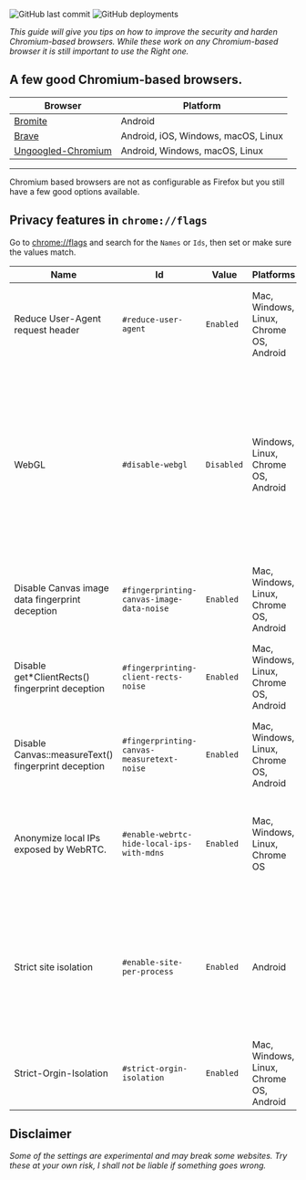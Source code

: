 
![GitHub last commit](https://img.shields.io/github/last-commit/appukuttan66/chromium-hardening-guide?style=flat-square)
![GitHub deployments](https://img.shields.io/github/deployments/appukuttan66/chromium-hardening-guide/github-pages?style=flat-square)


*This guide will give you tips on how to improve the security and harden Chromium-based browsers. While these work on any Chromium-based browser it is still important to use the Right one.*

## A few good Chromium-based browsers.

| Browser | Platform |
| ------- | -------- |
| [Bromite](https://bromite.org) | Android  |
| [Brave](https://brave.com)  | Android, iOS, Windows, macOS, Linux |
| [Ungoogled-Chromium](https://ungoogled-software.github.io/) | Android, Windows, macOS, Linux |

<hr>

Chromium based browsers are not as configurable as Firefox but you still have a few good options available.

## Privacy features in `chrome://flags`

Go to [chrome://flags](chrome://flags) and search for the `Names` or `Ids`, then set or make sure the values match.

| Name | Id | Value | Platforms | Description | Reason |
| --- | --- | --- | --- | --- | --- |
| Reduce User-Agent request header | `#reduce-user-agent` | `Enabled` | Mac, Windows, Linux, Chrome OS, Android | Reduce (formerly, "freeze") the amount of information available. | User-Agents in chrome reveals a lot more info about the OS and browser than Firefox |
| WebGL |`#disable-webgl` | `Disabled` | Windows, Linux, Chrome OS, Android | Enable or disable all versions of WebGL | Every Browser renders WebGL Objects in a slightly different way and this is commonly used to fingerprint Browsers. ( may break 3d models and some browser games ) |
| Disable Canvas image data fingerprint deception | `#fingerprinting-canvas-image-data-noise` | `Enabled` | Mac, Windows, Linux, Chrome OS, Android | Slightly modifies at most 20 pixels in Canvas image data extracted via JS APIs | Canvas is a really common way to fingerprint |
| Disable get*ClientRects() fingerprint deception | `#fingerprinting-client-rects-noise` | `Enabled` | Mac, Windows, Linux, Chrome OS, Android | Scale the output values of Range::getClientRects() and Element::getBoundingClientRect() with a randomly selected factor in the range -0.0003% to 0.0003%, which are recomputed on every document initialization. | Canvas Fingerprinting |
| Disable Canvas::measureText() fingerprint deception | `#fingerprinting-canvas-measuretext-noise` | `Enabled` | Mac, Windows, Linux, Chrome OS, Android | Scale the output values of Canvas::measureText() with a randomly selected factor in the range -0.0003% to 0.0003%, which are recomputed on every document initialization. | Canvas fingerprinting |
| Anonymize local IPs exposed by WebRTC. |`#enable-webrtc-hide-local-ips-with-mdns` | `Enabled` | Mac, Windows, Linux, Chrome OS | Conceal local IP addresses with mDNS hostnames. | This is the best we have to prevent WebRTC from leaking IPs. Doesn't disable WebRTC though. |
| Strict site isolation |`#enable-site-per-process` | `Enabled` | Android | Security mode that enables site isolation for all sites (SitePerProcess). In this mode, each renderer process will contain pages from at most one site, using out-of-process iframes when needed. Check chrome://process-internals to see the current isolation mode. Setting this flag to 'Enabled' turns on site isolation regardless of the default. | Runs each site as a different process. |
| Strict-Orgin-Isolation | `#strict-orgin-isolation` | `Enabled` | Mac, Windows, Linux, Chrome OS, Android | Experimental security mode that strengthens the site isolation policy. Controls whether site isolation should use origins instead of scheme and eTLD+1. | Site-isolation |


## Disclaimer

*Some of the settings are experimental and may break some websites. Try these at your own risk, I shall not be liable if something goes wrong.*
